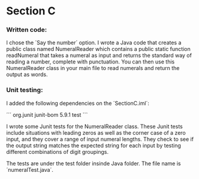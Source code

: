 # Section C

### Written code:

I chose the ´Say the number´ option. I wrote a Java code that creates a public class named NumeralReader which contains a public static function readNumeral that takes a numeral as input and returns the standard way of reading a number, complete with punctuation. You can then use this NumeralReader class in your main file to read numerals and return the output as words.


### Unit testing:

I added the following dependencies on the ´SectionC.iml´:

´´´ <dependency>
<groupId>org.junit</groupId>
<artifactId>junit-bom</artifactId>
<version>5.9.1</version>
<scope>test</scope>
</dependency> ```

I wrote some Junit tests for the NumeralReader class. These Junit tests include situations with leading zeros as well as the corner case of a zero input, and they cover a range of input numeral lengths. They check to see if the output string matches the expected string for each input by testing different combinations of digit groupings.

The tests are under the test folder insinde Java folder. The file name is ´numeralTest.java´.
